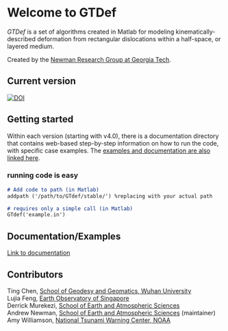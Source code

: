 # Welcome to GTDef

_GTDef_ is a set of algorithms created in Matlab for modeling kinematically-described deformation from rectangular dislocations within a half-space, or layered medium.

Created by the [Newman Research Group at Georgia Tech](https://avnewman.github.io).

## Current version
[![DOI](https://zenodo.org/badge/283332126.svg)](https://zenodo.org/badge/latestdoi/283332126)

## Getting started
Within each version (starting with v4.0), there is a documentation directory that contains web-based step-by-step information on how to run the code, with specific case examples.  The [examples and documentation are also linked here](./documentation/).

### running code is easy
```markdown
# Add code to path (in Matlab)
addpath ('/path/to/GTdef/stable/') %replacing with your actual path

# requires only a simple call (in Matlab)
GTdef('example.in')
```
## Documentation/Examples
[Link to documentation](./documentation/)

## Contributors
Ting Chen, [School of Geodesy and Geomatics, Wuhan University](https://en.whu.edu.cn)  
Lujia Feng, [Earth Observatory of Singapore](https://www.earthobservatory.sg/people/feng-lujia)  
Derrick Murekezi, [School of Earth and Atmospheric Sciences](http://geophysics.eas.gatech.edu/dmurekezi)  
Andrew Newman, [School of Earth and Atmospheric Sciences](http://geophysics.eas.gatech.edu/anewman) (maintainer)  
Amy Williamson, [National Tsunami Warning Center, NOAA](https://www.tsunami.gov/)  
